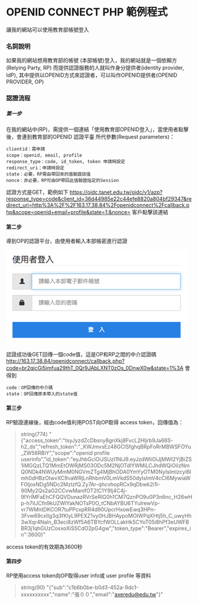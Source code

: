 # OPENID CONNECT PHP 範例程式
讓我的網站可以使用教育部帳號登入
### 名詞說明
如果我的網站想用教育部的帳號 (本部帳號)登入，我的網站就是一個依賴方(Relying Party, RP)
而提供認證服務的人就叫作身分提供者(identity provider, IdP),
其中提供以OPENID方式來認證者，可以叫作OPENID提供者(OPENID PROVIDER, OP)
### 認證流程
##### 第一步
在我的網站中(RP)，需提供一個連結「使用教育部OPENID登入」，當使用者點擊後，會連到教育部的OPENID 認證平臺
所代參數(Request parameters)：
>
    clientid：需申請
    scope：openid, email, profile
    response_type：code, id_token, token 申請時設定
    redirect_uri：申請時設定
    state：必要，RP需由帶回來的值驗證該值
    nonce：非必要，RP可由OP帶回此值驗證指定的Session
認證方式是GET，範例如下
https://oidc.tanet.edu.tw/oidc/v1/azp?response_type=code&client_id=36d44985e22c44efe8820a804bf29347&redirect_uri=http%3A%2F%2F163.17.38.84%2Fopenidconnect%2Fcallback.php&scope=openid+email+profile&state=1:&nonce=
客戶點擊該連結

#### 第二步
導到OP的認證平台，由使用者輸入本部帳密進行認證

![認證畫面][img1]

認證成功後GET回傳一個code值，這是OP和RP之間的中介認證碼
http://163.17.38.84/openidconnect/callback.php?code=br2qjcGi5imfua29thT_0Qr9JAbLXNT0zOs_0DnwX0w&state=1%3A
會得到
>
    code：OP回傳的中介碼
    state：OP回傳原本帶入的state值
#### 第三步
RP驗證連線後，經由code值利用POST向OP取得 access token，回傳值為：
>string(774) "{"access_token":"tsyJyzdZcDbsny8gnXkj8FvcL2Hljrb9Ja66S-h2_ds","refresh_token":"_KWJmvsEz48GClSfghqBRpFoRrMBWSFOYu_ZW56RBiY","scope":"openid profile userinfo","id_token":"eyJhbGciOiJSUzI1NiJ9.eyJzdWIiOiJjMWI2YjBiZS1iMGQzLTQ1MmEtOWRjMS03ODc5M2NjOTdlYWMiLCJhdWQiOiIzNmQ0NDk4NWUyMmM0NGVmZTg4MjBhODA0YmYyOTM0NyIsImlzcyI6Imh0dHBzOlwvXC9vaWRjLnRhbmV0LmVkdS50dyIsImV4cCI6MywiaWF0IjoxNDg5NDc2MzIzfQ.Zy7Ar-qhcvhopRCx9qDbwk2i1l-90My2Qs2aG2CCvwManifOT2lC1Y9Ij4C4j-9IYrIMFaEhCFQQVDunazRVrSeRIG0h1CM7QznPO9u0P3n6nc_H26wHp-h7iIJCfn9kUZWlYakNOTsP0O_tCNbAYBU6TYuIrewVp-vr7WMntDKCOR7tuPPcxpRR4d90UpcrHxowEwq3HPn-3Fvw69cxlIg3q3fKlyL9PEXZ1vy0HJBHAypoMOIWPqXHtj5h_C_uwyHh3wXqr4Naln_B3eci8zWf5A6TBYcfWOLLakHk5CYoT05i8hPf3eUWFBBR3j1qhGUzCosxoXiS5CdO2pG4gw","token_type":"Bearer","expires_in":3600}" 

access token的有效期為3600秒
#### 第四步
RP使用access token向OP取得user info或 user profile 等資料
>string(90) "{"sub":"c1b6b0be-b0d3-452a-9dc1-xxxxxxxxxx","name":"張００","email":"axeredu@edu.tw"}" 

[img1]: openid_login.png  "認證畫面"

